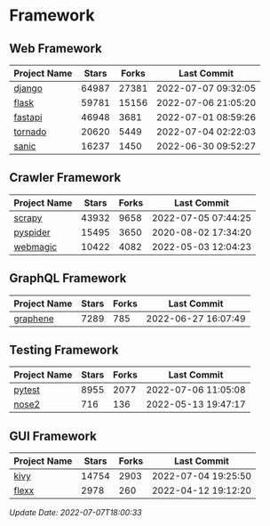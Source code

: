 # Framework

## Web Framework
| Project Name | Stars | Forks | Last Commit |
| ------------ | ----- | ----- | ----------- |
| [django](https://github.com/django/django) | 64987 | 27381 | 2022-07-07 09:32:05 |
| [flask](https://github.com/pallets/flask) | 59781 | 15156 | 2022-07-06 21:05:20 |
| [fastapi](https://github.com/tiangolo/fastapi) | 46948 | 3681 | 2022-07-01 08:59:26 |
| [tornado](https://github.com/tornadoweb/tornado) | 20620 | 5449 | 2022-07-04 02:22:03 |
| [sanic](https://github.com/sanic-org/sanic) | 16237 | 1450 | 2022-06-30 09:52:27 |

## Crawler Framework
| Project Name | Stars | Forks | Last Commit |
| ------------ | ----- | ----- | ----------- |
| [scrapy](https://github.com/scrapy/scrapy) | 43932 | 9658 | 2022-07-05 07:44:25 |
| [pyspider](https://github.com/binux/pyspider) | 15495 | 3650 | 2020-08-02 17:34:20 |
| [webmagic](https://github.com/code4craft/webmagic) | 10422 | 4082 | 2022-05-03 12:04:23 |

## GraphQL Framework
| Project Name | Stars | Forks | Last Commit |
| ------------ | ----- | ----- | ----------- |
| [graphene](https://github.com/graphql-python/graphene) | 7289 | 785 | 2022-06-27 16:07:49 |

## Testing Framework
| Project Name | Stars | Forks | Last Commit |
| ------------ | ----- | ----- | ----------- |
| [pytest](https://github.com/pytest-dev/pytest) | 8955 | 2077 | 2022-07-06 11:05:08 |
| [nose2](https://github.com/nose-devs/nose2) | 716 | 136 | 2022-05-13 19:47:17 |

## GUI Framework
| Project Name | Stars | Forks | Last Commit |
| ------------ | ----- | ----- | ----------- |
| [kivy](https://github.com/kivy/kivy) | 14754 | 2903 | 2022-07-04 19:25:50 |
| [flexx](https://github.com/flexxui/flexx) | 2978 | 260 | 2022-04-12 19:12:20 |

*Update Date: 2022-07-07T18:00:33*